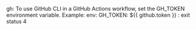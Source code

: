 gh: To use GitHub CLI in a GitHub Actions workflow, set the GH_TOKEN environment variable. Example:
  env:
    GH_TOKEN: ${{ github.token }}
: exit status 4
